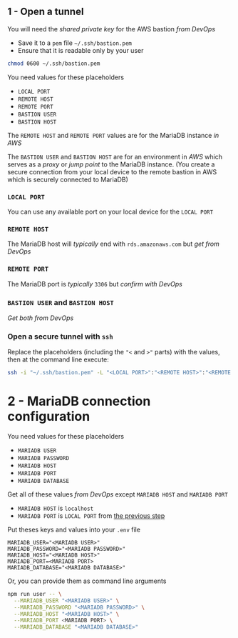 ## 1 - Open a tunnel

You will need the _shared private key_ for the AWS bastion _from DevOps_

- Save it to a `pem` file `~/.ssh/bastion.pem`
- Ensure that it is readable only by your user

```bash
chmod 0600 ~/.ssh/bastion.pem
```

You need values for these placeholders

- `LOCAL PORT`
- `REMOTE HOST`
- `REMOTE PORT`
- `BASTION USER`
- `BASTION HOST`

The `REMOTE HOST` and `REMOTE PORT` values are for the MariaDB instance _in AWS_

The `BASTION USER` and `BASTION HOST` are for an environment in _AWS_ which serves as a _proxy_ or _jump point_ to the MariaDB instance. (You create a secure connection from your local device to the remote bastion in AWS which is securely connected to MariaDB)

### `LOCAL PORT`

You can use any available port on your local device for the `LOCAL PORT`

### `REMOTE HOST`

The MariaDB host will _typically_ end with `rds.amazonaws.com` but _get from DevOps_

### `REMOTE PORT`

The MariaDB port is _typically_ `3306` but _confirm with DevOps_

### `BASTION USER` and `BASTION HOST`

_Get both from DevOps_

### Open a secure tunnel with `ssh`

Replace the placeholders (including the `"<` and `>"` parts) with the values, then at the command line execute:

```bash
ssh -i "~/.ssh/bastion.pem" -L "<LOCAL PORT>":"<REMOTE HOST>":"<REMOTE PORT>" "<BASTION USER>"@"<BASTION HOST>"
```

# 2 - MariaDB connection configuration

You need values for these placeholders

- `MARIADB USER`
- `MARIADB PASSWORD`
- `MARIADB HOST`
- `MARIADB PORT`
- `MARIADB DATABASE`

Get all of these values _from DevOps_ except `MARIADB HOST` and `MARIADB PORT`

- `MARIADB HOST` is `localhost`
- `MARIADB PORT` is `LOCAL PORT` from [the previous step](#1---open-a-tunnel)

Put theses keys and values into your `.env` file

```dotenv
MARIADB_USER="<MARIADB USER>"
MARIADB_PASSWORD="<MARIADB PASSWORD>"
MARIADB_HOST="<MARIADB HOST>"
MARIADB_PORT=<MARIADB PORT>
MARIADB_DATABASE="<MARIADB DATABASE>"
```

Or, you can provide them as command line arguments

```bash
npm run user -- \
  --MARIADB_USER "<MARIADB USER>" \
  --MARIADB_PASSWORD "<MARIADB PASSWORD>" \
  --MARIADB_HOST "<MARIADB HOST>" \
  --MARIADB_PORT <MARIADB PORT> \
  --MARIADB_DATABASE "<MARIADB DATABASE>"
```
